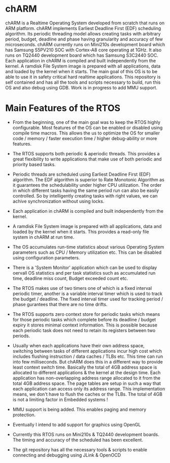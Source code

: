 chARM 
=====
chARM is a Realtime Operating System developed from scratch that runs on ARM platform. chARM implements Earliest Deadline First (EDF) scheduling algorithm. Its periodic threading model allows creating tasks with arbitrary period, budget, deadline and phase having granularity and accuracy of few microseconds. chARM currently runs on Mini210s development board which has Samsung S5PV210 SOC with Cortex-A8 core operating at 1GHz. It also runs on TQ2440 development board which has Samsung S3C2440 SOC. Each application in chARM is compiled and built independently from the kernel. A ramdisk File System image is prepared with all applications, data and loaded by the kernel when it starts. The main goal of this OS is to be able to use it in safety critical hard realtime applications. This repository is self contained and has all the tools and scripts necessary to build, run this OS and also debug using GDB. Work is in progress to add MMU support.

Main Features of the RTOS
=========================

* From the beginning, one of the main goal was to keep the RTOS highly configurable. Most features of the OS can be enabled or disabled using compile time macros. This allows the us to optimize the OS for smaller code / memory / faster execution time / higher debug-ability or more features.

* The RTOS supports both periodic & aperiodic threads. This provides a great flexibility to write applications that make use of both periodic and priority based tasks.

* Periodic threads are scheduled using Earliest Deadline First (EDF) algorithm. The EDF algorithm is superior to Rate Monotonic Algorithm as it guarantees the schedulability under higher CPU utilization. The order in which different tasks having the same period run can also be easily controlled. So by intelligently creating tasks with right values, we can achive synchronization without using locks.

* Each application in chARM is compiled and built independently from the kernel. 

* A ramdisk File System image is prepared with all applications, data and loaded by the kernel when it starts. This provides a read-only file system in chARM at run time.

* The OS accumulates run-time statistics about various Operating System parameters such as CPU / Memory utilization etc. This can be disabled using configuration parameters.

* There is a 'System Monitor' application which can be used to display oervall OS statistics and per task statistics such as accumulated run time, deadline miss count, Budget exceeded count etc.

* The RTOS makes use of two timers one of which is a fixed interval periodic timer, another is a variable interval timer which is used to track the budget / deadline. The fixed interval timer used for tracking period / phase gurantees that there are no time drifts.

* The RTOS supports zero context store for periodic tasks which means for those periodic tasks which complete before its deadline / budget expiry it stores minimal context information. This is possible because each periodic task does not need to retain its registers between two periods.

* Usually when each applications have their own address space, switching between tasks of different applications incur high cost which includes flushing instruction / data caches / TLBs etc. This time can run into few milliseconds. But chARM does this in a different way to provide least context switch time. Basically the total of 4GB address space is allocated to different applications & the kernel at the design time. Each application has non-overlapping address range allocated to it from the total 4GB address space. The page tables are setup in such a way that each application can access only its address range. This implementation means, we don't have to flush the caches or the TLBs. The total of 4GB is not a limiting factor in Embedded systems !

* MMU support is being added. This enables paging and memory protection.

* Eventually I intend to add support for graphics using OpenGL

* Currently this RTOS runs on Mini210s & TQ2440 development boards. The timing and accuracy of the scheduled has been excellent.

* The git repository has all the necessary tools & scripts to enable connecting and debugging using JLink & OpenOCD
